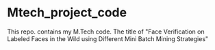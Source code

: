 # Mtech_project_code
This repo. contains my M.Tech code. The title of "Face Verification on Labeled Faces in the Wild using Different Mini Batch Mining Strategies"
